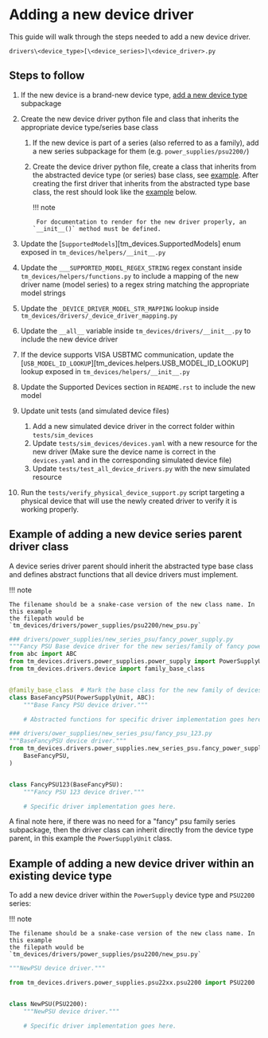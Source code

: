 # Adding a new device driver

This guide will walk through the steps needed to add a new device driver.

`drivers\<device_type>[\<device_series>]\<device_driver>.py`

## Steps to follow

1. If the new device is a brand-new device type,
    [add a new device type](./add_new_device_type.md) subpackage

2. Create the new device driver python file and class that inherits the
    appropriate device type/series base class

    1. If the new device is part of a series (also referred to as a family),
        add a new series subpackage for them (e.g. `power_supplies/psu2200/`)

    2. Create the device driver python file, create a class that inherits from
        the abstracted device type (or series) base class, see
        [example](#example-of-adding-a-new-device-series-parent-driver-class).
        After creating the first driver that inherits from the abstracted type
        base class, the rest should look like the
        [example](#example-of-adding-a-new-device-driver-within-an-existing-device-type)
        below.

        !!! note

            For documentation to render for the new driver properly, an `__init__()` method must be defined.

3. Update the [`SupportedModels`][tm_devices.SupportedModels] enum exposed in
    `tm_devices/helpers/__init__.py`

4. Update the `___SUPPORTED_MODEL_REGEX_STRING` regex constant inside
    `tm_devices/helpers/functions.py` to include a mapping of the new driver name (model series)
    to a regex string matching the appropriate model strings

5. Update the `_DEVICE_DRIVER_MODEL_STR_MAPPING` lookup inside `tm_devices/drivers/_device_driver_mapping.py`

6. Update the `__all__` variable inside `tm_devices/drivers/__init__.py` to
    include the new device driver

7. If the device supports VISA USBTMC communication, update the
    [`USB_MODEL_ID_LOOKUP`][tm_devices.helpers.USB_MODEL_ID_LOOKUP] lookup exposed
    in `tm_devices/helpers/__init__.py`

8. Update the Supported Devices section in `README.rst` to include the new model

9. Update unit tests (and simulated device files)

    1. Add a new simulated device driver in the correct folder within
        `tests/sim_devices`
    2. Update `tests/sim_devices/devices.yaml` with a new resource for the new
        driver (Make sure the device name is correct in the `devices.yaml` and in
        the corresponding simulated device file)
    3. Update `tests/test_all_device_drivers.py` with the new simulated resource

10. Run the `tests/verify_physical_device_support.py` script targeting a
    physical device that will use the newly created driver to verify it is
    working properly.

## Example of adding a new device series parent driver class

A device series driver parent should inherit the abstracted type base class and
defines abstract functions that all device drivers must implement.

!!! note

    The filename should be a snake-case version of the new class name. In this example
    the filepath would be `tm_devices/drivers/power_supplies/psu2200/new_psu.py`

```python
### drivers/power_supplies/new_series_psu/fancy_power_supply.py
"""Fancy PSU Base device driver for the new series/family of fancy power supplies."""
from abc import ABC
from tm_devices.drivers.power_supplies.power_supply import PowerSupplyUnit
from tm_devices.drivers.device import family_base_class


@family_base_class  # Mark the base class for the new family of devices
class BaseFancyPSU(PowerSupplyUnit, ABC):
    """Base Fancy PSU device driver."""

    # Abstracted functions for specific driver implementation goes here.
```

```python
### drivers/ower_supplies/new_series_psu/fancy_psu_123.py
"""BaseFancyPSU device driver."""
from tm_devices.drivers.power_supplies.new_series_psu.fancy_power_supply import (
    BaseFancyPSU,
)


class FancyPSU123(BaseFancyPSU):
    """Fancy PSU 123 device driver."""

    # Specific driver implementation goes here.
```

A final note here, if there was no need for a "fancy" psu family series
subpackage, then the driver class can inherit directly from the device type
parent, in this example the `PowerSupplyUnit` class.

## Example of adding a new device driver within an existing device type

To add a new device driver within the `PowerSupply` device type and `PSU2200`
series:

!!! note

    The filename should be a snake-case version of the new class name. In this example
    the filepath would be `tm_devices/drivers/power_supplies/psu2200/new_psu.py`

```python
"""NewPSU device driver."""

from tm_devices.drivers.power_supplies.psu22xx.psu2200 import PSU2200


class NewPSU(PSU2200):
    """NewPSU device driver."""

    # Specific driver implementation goes here.
```
